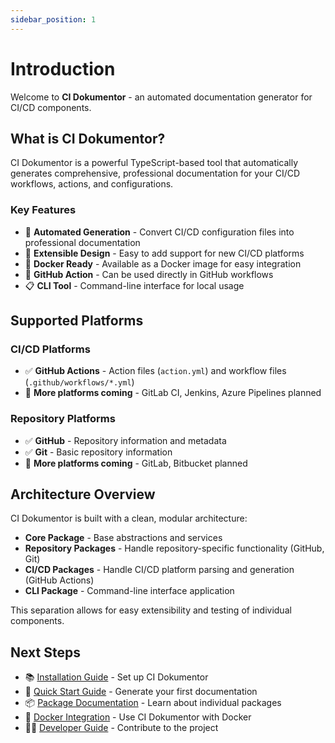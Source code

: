 ```yaml
---
sidebar_position: 1
---
```


# Introduction

Welcome to **CI Dokumentor** - an automated documentation generator for CI/CD components.

## What is CI Dokumentor?

CI Dokumentor is a powerful TypeScript-based tool that automatically generates comprehensive, professional documentation for your CI/CD workflows, actions, and configurations.

### Key Features

- 📖 **Automated Generation** - Convert CI/CD configuration files into professional documentation
- 🔧 **Extensible Design** - Easy to add support for new CI/CD platforms
- 🐳 **Docker Ready** - Available as a Docker image for easy integration
- 🚀 **GitHub Action** - Can be used directly in GitHub workflows
- 📋 **CLI Tool** - Command-line interface for local usage

## Supported Platforms

### CI/CD Platforms
- ✅ **GitHub Actions** - Action files (`action.yml`) and workflow files (`.github/workflows/*.yml`)
- 🔄 **More platforms coming** - GitLab CI, Jenkins, Azure Pipelines planned

### Repository Platforms  
- ✅ **GitHub** - Repository information and metadata
- ✅ **Git** - Basic repository information
- 🔄 **More platforms coming** - GitLab, Bitbucket planned

## Architecture Overview

CI Dokumentor is built with a clean, modular architecture:

- **Core Package** - Base abstractions and services
- **Repository Packages** - Handle repository-specific functionality (GitHub, Git)
- **CI/CD Packages** - Handle CI/CD platform parsing and generation (GitHub Actions)
- **CLI Package** - Command-line interface application

This separation allows for easy extensibility and testing of individual components.

## Next Steps

- 📚 [Installation Guide](./getting-started/installation) - Set up CI Dokumentor
- 🚀 [Quick Start Guide](./getting-started/quick-start) - Generate your first documentation
- 📦 [Package Documentation](./packages/core) - Learn about individual packages
- 🐳 [Docker Integration](./integrations/docker) - Use CI Dokumentor with Docker
- 👨‍💻 [Developer Guide](./developers/contributing) - Contribute to the project
